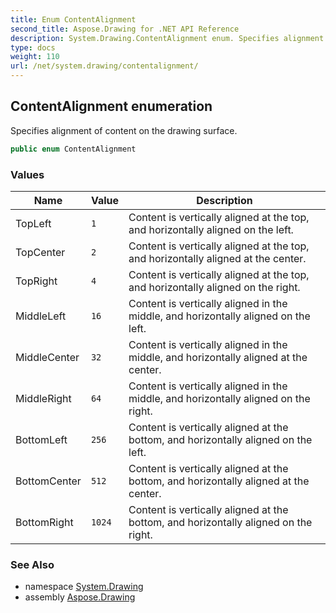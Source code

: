 ```yaml
---
title: Enum ContentAlignment
second_title: Aspose.Drawing for .NET API Reference
description: System.Drawing.ContentAlignment enum. Specifies alignment of content on the drawing surface
type: docs
weight: 110
url: /net/system.drawing/contentalignment/
---
```

## ContentAlignment enumeration

Specifies alignment of content on the drawing surface.

```csharp
public enum ContentAlignment
```

### Values

| Name | Value | Description |
| --- | --- | --- |
| TopLeft | `1` | Content is vertically aligned at the top, and horizontally aligned on the left. |
| TopCenter | `2` | Content is vertically aligned at the top, and horizontally aligned at the center. |
| TopRight | `4` | Content is vertically aligned at the top, and horizontally aligned on the right. |
| MiddleLeft | `16` | Content is vertically aligned in the middle, and horizontally aligned on the left. |
| MiddleCenter | `32` | Content is vertically aligned in the middle, and horizontally aligned at the center. |
| MiddleRight | `64` | Content is vertically aligned in the middle, and horizontally aligned on the right. |
| BottomLeft | `256` | Content is vertically aligned at the bottom, and horizontally aligned on the left. |
| BottomCenter | `512` | Content is vertically aligned at the bottom, and horizontally aligned at the center. |
| BottomRight | `1024` | Content is vertically aligned at the bottom, and horizontally aligned on the right. |

### See Also

* namespace [System.Drawing](../../system.drawing/)
* assembly [Aspose.Drawing](../../)



